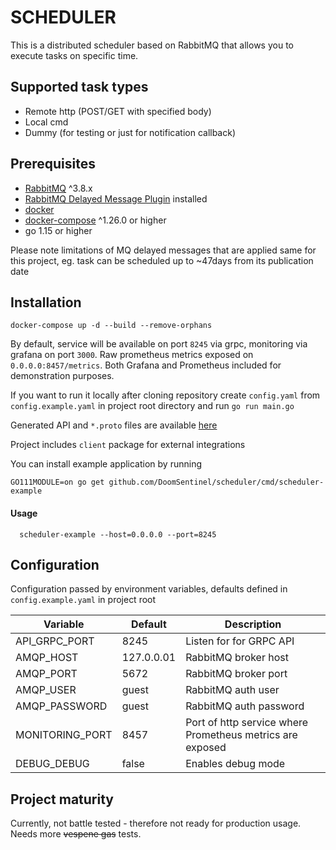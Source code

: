 # SCHEDULER

This is a distributed scheduler based on RabbitMQ that allows you to execute 
tasks on specific time.

## Supported task types
- Remote http (POST/GET with specified body)
- Local cmd
- Dummy (for testing or just for notification callback)

## Prerequisites
- [RabbitMQ](https://www.rabbitmq.com/#getstarted) ^3.8.x
- [RabbitMQ Delayed Message Plugin](https://github.com/rabbitmq/rabbitmq-delayed-message-exchange) installed
- [docker](https://www.docker.com/get-started)
- [docker-compose](https://docs.docker.com/compose/install/) ^1.26.0 or higher
- go 1.15 or higher

Please note limitations of MQ delayed messages that are applied same for this project, eg. task
can be scheduled up to ~47days from its publication date

## Installation

``
docker-compose up -d --build --remove-orphans
``

By default, service will be available on port ``8245`` via grpc, monitoring via 
grafana on port ``3000``.
Raw prometheus metrics exposed on ``0.0.0.0:8457/metrics``.
Both Grafana and Prometheus included for demonstration purposes. 

If you want to run it locally after cloning repository create ``config.yaml`` 
from ``config.example.yaml``  in project root directory and run ``go run main.go``

Generated API and ``*.proto`` files are available [here](https://github.com/DoomSentinel/scheduler-api)

Project includes ``client`` package for external integrations 

You can install example application by running

``GO111MODULE=on go get github.com/DoomSentinel/scheduler/cmd/scheduler-example``

#### Usage
```
  scheduler-example --host=0.0.0.0 --port=8245  
```

## Configuration

Configuration passed by environment variables, defaults defined in ``config.example.yaml`` 
in project root

|Variable|Default|Description|
| --- | --- | --- |
| API_GRPC_PORT | 8245 | Listen for for GRPC API |
| AMQP_HOST | 127.0.0.01 | RabbitMQ broker host |
| AMQP_PORT | 5672 | RabbitMQ broker port |
| AMQP_USER | guest | RabbitMQ auth user |
| AMQP_PASSWORD | guest | RabbitMQ auth password |
| MONITORING_PORT | 8457 | Port of http service where Prometheus metrics are exposed |
| DEBUG_DEBUG | false | Enables debug mode |

## Project maturity

Currently, not battle tested - therefore not ready for production usage. 
Needs more ~~vespene gas~~ tests.
